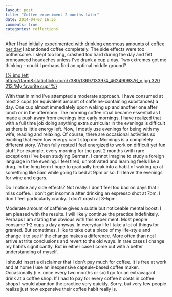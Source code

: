 ```yaml
---
layout: post
title: "Coffee experiment 2 months later"
date: 2014-04-07 16:36
comments: true
categories: reflections
---
```


After I had initially [experimented with drinking enormous amounts of coffee per day](/blog/2014/02/07/coffee-is-not-my-friend/) I abandoned coffee completely. The side effects were too bothersome. I slept too long, crashed too hard during the day and felt pronounced headaches unless I've drank a cup a day. Two extremes got me thinking - could I perhaps find an optimal middle ground?

[{% img left https://farm8.staticflickr.com/7380/13697133974_4624909376_n.jpg 320 213 'My favorite cup' %}](https://farm8.staticflickr.com/7380/13697133974_4624909376_n.jpg)

With that in mind I've attempted a moderate approach. I have consumed at most 2 cups (or equivalent amount of caffeine-containing substances) a day. One cup almost immediately upon waking up and another one after lunch or in the afternoon. The morning coffee ritual became essential as I made a push away from evenings into early mornings. I have realized that with a full time job doing anything extra curricular in the evenings is difficult as there is little energy left. Now, I mostly use evenings for being with my wife, reading and relaxing. Of course, there are occasional activities so exciting that even low energy can't stop me. Mornings is a completely different story. When fully rested I feel energized to work on difficult yet fun stuff. For example, every morning for the past 2 months (with rare exceptions) I've been studying German. I cannot imagine to study a foreign language in the evening. I feel tired, unmotivated and learning feels like a drag. In the long term I hope to gradually break into a habit of waking up at something like 5am while going to bed at 9pm or so. I'll leave the evenings for wine and cigars.

Do I notice any side effects? Not really. I don't feel too bad on days that I miss coffee. I don't get insomnia after drinking an espresso shot at 7pm. I don't feel particularly cranky. I don't crash at 3-5pm.

Moderate amount of caffeine gives a subtle but noticeable mental boost. I am pleased with the results. I will likely continue the practice indefinitely. Perhaps I am stating the obvious with this experiment. Most people consume 1-2 cups a day anyway. In everyday life I take a lot of things for granted. But sometimes, I like to take out a piece of my life-style and change it to see if the change makes a difference. More often than not I arrive at trite conclusions and revert to the old ways. In rare cases I change my habits significantly. But in either case I come out with a better understanding of myself.

I should insert a disclaimer that I don't pay much for coffee. It is free at work and at home I use an inexpensive capsule-based coffee maker. Occasionally (i.e. once every two months or so) I go for an extravagant drink at a coffee shop. If I had to pay for every coffee it costs in coffee shops I would abandon the practice very quickly. Sorry, but very few people realize just how expensive their coffee habit really is.